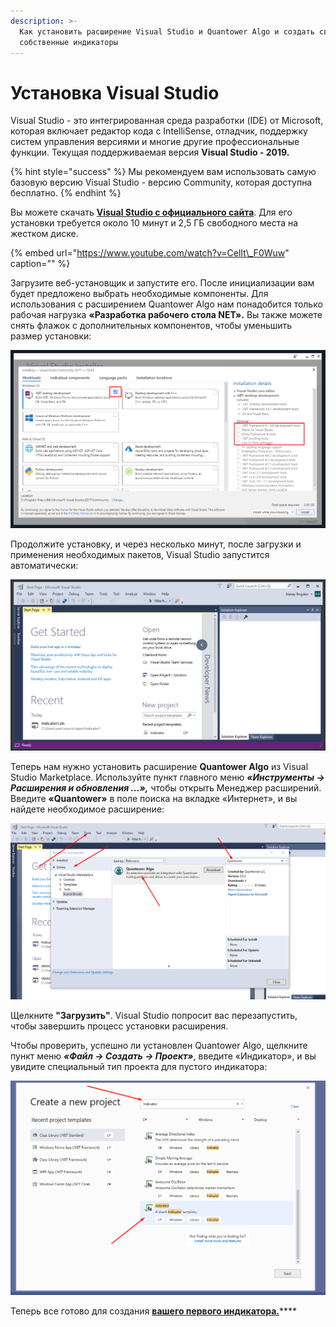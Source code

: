 ```yaml
---
description: >-
  Как установить расширение Visual Studio и Quantower Algo и создать свои
  собственные индикаторы
---
```


# Установка Visual Studio

Visual Studio - это интегрированная среда разработки \(IDE\) от Microsoft, которая включает редактор кода с IntelliSense, отладчик, поддержку систем управления версиями и многие другие профессиональные функции. Текущая поддерживаемая версия **Visual Studio - 2019.**

{% hint style="success" %}
Мы рекомендуем вам использовать самую базовую версию Visual Studio - версию Community, которая доступна бесплатно.
{% endhint %}

Вы можете скачать [**Visual Studio с официального сайта**](https://visualstudio.microsoft.com/ru/thank-you-downloading-visual-studio/?sku=Community&rel=16). Для его установки требуется около 10 минут и 2,5 ГБ свободного места на жестком диске.

{% embed url="https://www.youtube.com/watch?v=CelIt\_F0Wuw" caption="" %}

Загрузите веб-установщик и запустите его. После инициализации вам будет предложено выбрать необходимые компоненты. Для использования с расширением Quantower Algo нам понадобится только рабочая нагрузка **«Разработка рабочего стола NET».** Вы также можете снять флажок с дополнительных компонентов, чтобы уменьшить размер установки:

![&#x41C;&#x438;&#x43D;&#x438;&#x43C;&#x430;&#x43B;&#x44C;&#x43D;&#x430;&#x44F; &#x43D;&#x435;&#x43E;&#x431;&#x445;&#x43E;&#x434;&#x438;&#x43C;&#x430;&#x44F; &#x443;&#x441;&#x442;&#x430;&#x43D;&#x43E;&#x432;&#x43A;&#x430;](../.gitbook/assets/screenshot_1dd.png)

Продолжите установку, и через несколько минут, после загрузки и применения необходимых пакетов, Visual Studio запустится автоматически:

![&#x41F;&#x440;&#x435;&#x434;&#x441;&#x442;&#x430;&#x432;&#x43B;&#x435;&#x43D;&#x438;&#x435; Visual Studio 2019 &#x43F;&#x43E; &#x443;&#x43C;&#x43E;&#x43B;&#x447;&#x430;&#x43D;&#x438;&#x44E;](../.gitbook/assets/default-view-of-visual-studio.png)

Теперь нам нужно установить расширение **Quantower Algo** из Visual Studio Marketplace. Используйте пункт главного меню _**«Инструменты -&gt; Расширения и обновления ...»,**_ чтобы открыть Менеджер расширений. Введите **«Quantower»** в поле поиска на вкладке «Интернет», и вы найдете необходимое расширение:

![&#x41E;&#x43A;&#x43D;&#x43E; &#x440;&#x430;&#x441;&#x448;&#x438;&#x440;&#x435;&#x43D;&#x438;&#x439; &#x438; &#x43E;&#x431;&#x43D;&#x43E;&#x432;&#x43B;&#x435;&#x43D;&#x438;&#x439;](../.gitbook/assets/extensions-manager.png)

Щелкните **"Загрузить"**. Visual Studio попросит вас перезапустить, чтобы завершить процесс установки расширения.

Чтобы проверить, успешно ли установлен Quantower Algo, щелкните пункт меню _**«Файл -&gt; Создать -&gt; Проект»**_, введите «Индикатор», и вы увидите специальный тип проекта для пустого индикатора:

![&#x41E;&#x43A;&#x43D;&#x43E; &#x43D;&#x43E;&#x432;&#x43E;&#x433;&#x43E; &#x43F;&#x440;&#x43E;&#x435;&#x43A;&#x442;&#x430;](../.gitbook/assets/image%20%2854%29.png)

Теперь все готово для создания [**вашего первого индикатора.**](https://app.gitbook.com/@quantower/s/quantower-ru/~/drafts/-MbWdSvrjFLRXlV514IW/quantower-algo/simple-indicator)\*\*\*\*

